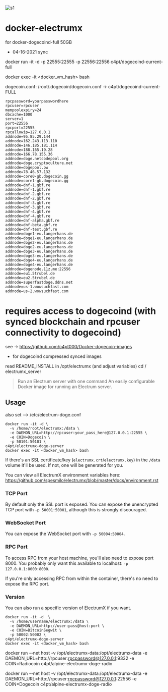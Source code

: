 ![s1](https://raw.githubusercontent.com/c4pt000/electrum-wallet-for-dogecoin/master/donate-about-deposit.png)

# docker-electrumx

for docker-dogecoind-full 50GB 

 * 04-16-2021 sync

 docker run -it -d -p 22555:22555 -p 22556:22556 c4pt/dogecoind-current-full

 docker exec -it <docker_vm_hash> bash


dogecoin.conf: /root/.dogecoin/dogecoin.conf -> c4pt/dogecoind-current-FULL
```
rpcpassword=yourpasswordhere
rpcuser=rpcuser
mempoolexpiry=24
dbcache=1000
server=1
port=22556
rpcport=22555
rpcallowip=127.0.0.1
addnode=95.85.29.144
addnode=162.243.113.110
addnode=146.185.181.114
addnode=188.165.19.28
addnode=166.78.155.36
addnode=doge.netcodepool.org
addnode=doge.cryptoculture.net
addnode=dogepool.pw
addnode=78.46.57.132
addnode=core0-gb.dogecoin.gg
addnode=core1-gb.dogecoin.gg
addnode=dnf-1.gbf.re
addnode=dnf-1.gbf.re
addnode=dnf-2.gbf.re
addnode=dnf-2.gbf.re
addnode=dnf-3.gbf.re
addnode=dnf-3.gbf.re
addnode=dnf-4.gbf.re
addnode=dnf-4.gbf.re
addnode=dnf-alpha.gbf.re
addnode=dnf-beta.gbf.re
addnode=dnf-test.gbf.re
addnode=doge1-eu.langerhans.de
addnode=doge1-eu.langerhans.de
addnode=doge2-eu.langerhans.de
addnode=doge2-eu.langerhans.de
addnode=doge3-eu.langerhans.de
addnode=doge3-eu.langerhans.de
addnode=doge4-eu.langerhans.de
addnode=doge4-eu.langerhans.de
addnode=dogenode.11z.me:22556
addnode=eu1.5trubel.de
addnode=eu2.5trubel.de
addnode=superfastdoge.ddns.net
addnode=us-1.wowsuchfast.com
addnode=us-2.wowsuchfast.com
```

# requires access to dogecoind (with synced blockchain and rpcuser connectivity to dogecoind)

see -> https://github.com/c4pt000/Docker-dogecoin-images

* for dogecoind compressed synced images

 read README_INSTALL in /opt/electrumx (and adjust variables)
 cd /
 electrumx_server 

> Run an Electrum server with one command
An easily configurable Docker image for running an Electrum server.

## Usage
also set --> /etc/electrum-doge.conf
```
docker run -it -d \
  -v /home/root/electrumx:/data \
  -e DAEMON_URL=http://rpcuser:your_pass_here@127.0.0.1:22555 \
  -e COIN=Dogecoin \
  -p 50101:50101 \
c4pt/electrumx-doge-server
docker exec -it <docker_vm_hash> bash
```

If there's an SSL certificate/key (`electrumx.crt`/`electrumx.key`) in the `/data` volume it'll be used. If not, one will be generated for you.

You can view all ElectrumX environment variables here: https://github.com/spesmilo/electrumx/blob/master/docs/environment.rst

### TCP Port

By default only the SSL port is exposed. You can expose the unencrypted TCP port with `-p 50001:50001`, although this is strongly discouraged.

### WebSocket Port

You can expose the WebSocket port with `-p 50004:50004`.

### RPC Port

To access RPC from your host machine, you'll also need to expose port 8000. You probably only want this available to localhost: `-p 127.0.0.1:8000:8000`.

If you're only accessing RPC from within the container, there's no need to expose the RPC port.

### Version

You can also run a specific version of ElectrumX if you want.

```
docker run -it -d  \
  -v /home/username/electrumx:/data \
  -e DAEMON_URL=http://user:pass@host:port \
  -e COIN=BitcoinSegwit \
  -p 50002:50002 \
c4pt/electrumx-doge-server
docker exec -it <docker_vm_hash> bash
```
docker run --net host   -v /opt/electrumx-data:/opt/electrumx-data   -e DAEMON_URL=http://rpcuser:rpcpassword@127.0.0.1:9332   -e COIN=Radiocoin c4pt/alpine-electrumx-doge-radio

docker run --net host   -v /opt/electrumx-data:/opt/electrumx-data   -e DAEMON_URL=http://rpcuser:rpcpassword@127.0.0.1:22556   -e COIN=Dogecoin c4pt/alpine-electrumx-doge-radio
